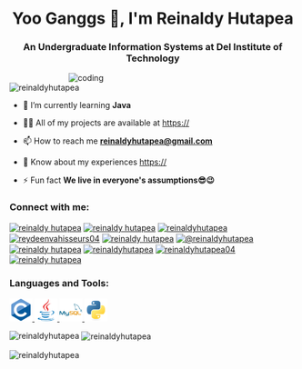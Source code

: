 <h1 align="center">Yoo Ganggs 👋, I'm Reinaldy Hutapea</h1>
<h3 align="center">An Undergraduate Information Systems at Del Institute of Technology</h3>

<img align="right" alt="coding" width="400" src ="[[https://www.google.co.id/imgres?imgurl=https%3A%2F%2Fmiro.medium.com%2Fv2%2Fresize%3Afit%3A564%2F1*Erk4NawQOHkf4wSN7JmB_A.jpeg&tbnid=N2dfvXpfLAw_iM&vet=12ahUKEwiRq5nblL2FAxUjqmMGHbuTC7gQMyg8egUIARDlAQ..i&imgrefurl=https%3A%2F%2Fbootcamp.uxdesign.cc%2Fhow-to-design-an-attractive-github-profile-readme-3618d6c53783&docid=H_FhIbdHHPjUbM&w=564&h=564&q=github%20animated&ved=2ahUKEwiRq5nblL2FAxUjqmMGHbuTC7gQMyg8egUIARDlAQ](https://encrypted-tbn0.gstatic.com/images?q=tbn:ANd9GcTyDA3yY1oIEEJPv8z44G-DCFPXSXdS01Wl0A&usqp=CAU)](https://encrypted-tbn0.gstatic.com/images?q=tbn:ANd9GcQ0Gdohwf4JTEdovm7p3A_mBW51Yy9FnFKVXg&usqp=CAU)">

<p align="left"> <img src="https://komarev.com/ghpvc/?username=reinaldyhutapea&label=Profile%20views&color=0e75b6&style=flat" alt="reinaldyhutapea" /> </p>

- 🌱 I’m currently learning **Java**

- 👨‍💻 All of my projects are available at [https://](https://)

- 📫 How to reach me **reinaldyhutapea@gmail.com**

- 📄 Know about my experiences [https://](https://)

- ⚡ Fun fact **We live in everyone's assumptions😎😉**

<h3 align="left">Connect with me:</h3>
<p align="left">
<a href="https://linkedin.com/in/reinaldy hutapea" target="blank"><img align="center" src="https://raw.githubusercontent.com/rahuldkjain/github-profile-readme-generator/master/src/images/icons/Social/linked-in-alt.svg" alt="reinaldy hutapea" height="30" width="40" /></a>
<a href="https://stackoverflow.com/users/reinaldy hutapea" target="blank"><img align="center" src="https://raw.githubusercontent.com/rahuldkjain/github-profile-readme-generator/master/src/images/icons/Social/stack-overflow.svg" alt="reinaldy hutapea" height="30" width="40" /></a>
<a href="https://kaggle.com/reinaldyhutapea" target="blank"><img align="center" src="https://raw.githubusercontent.com/rahuldkjain/github-profile-readme-generator/master/src/images/icons/Social/kaggle.svg" alt="reinaldyhutapea" height="30" width="40" /></a>
<a href="https://instagram.com/reydeenvahisseurs04" target="blank"><img align="center" src="https://raw.githubusercontent.com/rahuldkjain/github-profile-readme-generator/master/src/images/icons/Social/instagram.svg" alt="reydeenvahisseurs04" height="30" width="40" /></a>
<a href="https://dribbble.com/reinaldy hutapea" target="blank"><img align="center" src="https://raw.githubusercontent.com/rahuldkjain/github-profile-readme-generator/master/src/images/icons/Social/dribbble.svg" alt="reinaldy hutapea" height="30" width="40" /></a>
<a href="https://medium.com/@reinaldyhutapea" target="blank"><img align="center" src="https://raw.githubusercontent.com/rahuldkjain/github-profile-readme-generator/master/src/images/icons/Social/medium.svg" alt="@reinaldyhutapea" height="30" width="40" /></a>
<a href="https://www.youtube.com/c/reinaldy hutapea" target="blank"><img align="center" src="https://raw.githubusercontent.com/rahuldkjain/github-profile-readme-generator/master/src/images/icons/Social/youtube.svg" alt="reinaldy hutapea" height="30" width="40" /></a>
<a href="https://www.hackerrank.com/reinaldyhutapea" target="blank"><img align="center" src="https://raw.githubusercontent.com/rahuldkjain/github-profile-readme-generator/master/src/images/icons/Social/hackerrank.svg" alt="reinaldyhutapea" height="30" width="40" /></a>
<a href="https://www.leetcode.com/reinaldyhutapea04" target="blank"><img align="center" src="https://raw.githubusercontent.com/rahuldkjain/github-profile-readme-generator/master/src/images/icons/Social/leet-code.svg" alt="reinaldyhutapea04" height="30" width="40" /></a>
<a href="https://www.hackerearth.com/reinaldy hutapea" target="blank"><img align="center" src="https://raw.githubusercontent.com/rahuldkjain/github-profile-readme-generator/master/src/images/icons/Social/hackerearth.svg" alt="reinaldy hutapea" height="30" width="40" /></a>
</p>

<h3 align="left">Languages and Tools:</h3>
<p align="left"> <a href="https://www.cprogramming.com/" target="_blank" rel="noreferrer"> <img src="https://raw.githubusercontent.com/devicons/devicon/master/icons/c/c-original.svg" alt="c" width="40" height="40"/> </a> <a href="https://www.java.com" target="_blank" rel="noreferrer"> <img src="https://raw.githubusercontent.com/devicons/devicon/master/icons/java/java-original.svg" alt="java" width="40" height="40"/> </a> <a href="https://www.mysql.com/" target="_blank" rel="noreferrer"> <img src="https://raw.githubusercontent.com/devicons/devicon/master/icons/mysql/mysql-original-wordmark.svg" alt="mysql" width="40" height="40"/> </a> <a href="https://www.python.org" target="_blank" rel="noreferrer"> <img src="https://raw.githubusercontent.com/devicons/devicon/master/icons/python/python-original.svg" alt="python" width="40" height="40"/> </a> </p>

<p><img align="left" src="https://github-readme-stats.vercel.app/api/top-langs?username=reinaldyhutapea&show_icons=true&locale=en&layout=compact" alt="reinaldyhutapea" /></p>

<p>&nbsp;<img align="center" src="https://github-readme-stats.vercel.app/api?username=reinaldyhutapea&show_icons=true&locale=en" alt="reinaldyhutapea" /></p>

<p><img align="center" src="https://github-readme-streak-stats.herokuapp.com/?user=reinaldyhutapea&" alt="reinaldyhutapea" /></p>
